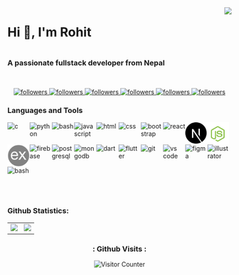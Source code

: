 <div style="display: flex; flex-wrap: wrap; justify-content:space-between;">
    <h1>Hi 👋, I'm Rohit</h1>
    <img src="https://my-blog-6969.herokuapp.com/weathericon" />
</div>
    <h3>A passionate fullstack developer from Nepal</h3>

<br>

<p align="center">
    <a href="https://twitter.com/sah_rohite">
        <img alt="followers" title="Follow me on Twitter" src="https://custom-icon-badges.herokuapp.com/twitter/follow/sah_rohite?color=236ad3&labelColor=1155ba&label=Twitter&logo=twitter&logoColor=white&style=for-the-badge"/>
    </a>
    <a href="https://github.com/sahrohit">
        <img alt="followers" title="Follow me on Github" src="https://custom-icon-badges.herokuapp.com/github/followers/sahrohit?color=2D333B&labelColor=22262F&style=for-the-badge&logo=github&label=Github&logoColor=white"/>
    </a>
    <a href="https://linkedin.com/in/sahrohit">
        <img alt="followers" title="Connect with me on Linkedin" src="https://img.shields.io/badge/Linkedin-blue?logo=linkedin&style=for-the-badge"/>
    </a>
    <a href="https://stackoverflow.com/users/13238555/rohit-kumar-sah">
        <img alt="followers" title="Stack Overflow" src="https://img.shields.io/badge/-Stack%20Overflow-FE7A16?logo=stackoverflow&style=for-the-badge&logoColor=white"/>
    </a>
    <a href="https://medium.com/@sahrohit9586">
        <img alt="followers" title="Medium" src="https://img.shields.io/badge/-Medium-black?logo=medium&style=for-the-badge&logoColor=white"/>
    </a>
    <!-- <a href="https://github.com/sahrohit">
        <img alt="followers" title="Follow me on Github" src="https://img.shields.io/reddit/user-karma/combined/imadeyoureadthis26?style=for-the-badge"/>
    </a> -->
    <a href="https://goo.gl/maps/cjJZSJ2zEgt7SJ2G7">
        <img alt="followers" title="Where I Live" src="https://custom-icon-badges.herokuapp.com/badge/Kathmandu-Nepal-purple?style=for-the-badge&logo=location&logoColor=white"/>
    </a>
</p>

<h3>Languages and Tools</h3>
<div style="display: flex; flex-wrap: wrap;">
    <img src="https://img.icons8.com/color/48/000000/c-programming.png" title="C" alt="c" width="50" height="50" />
    <img src="https://img.icons8.com/color/128/000000/python.png" alt="python" title="Python" width="50" height="50" />
    <img src="https://img.icons8.com/color/128/000000/java-coffee-cup-logo--v1.png" alt="bash" title="Bash" width="50" height="50" />
    <img src="https://img.icons8.com/color/128/000000/javascript.png" alt="javascript" title="Javascript" width="50" height="50" />
    <img src="https://img.icons8.com/color/48/000000/html-5--v1.png" alt="html" title="Html" width="50" height="50"/>
    <img src="https://img.icons8.com/color/48/000000/css3.png" alt="css" title="CSS" width="50" height="50" />
    <img src="https://img.icons8.com/color/128/000000/bootstrap.png" alt="bootstrap" title="Bootstrap" width="50" height="50" />
    <img src="https://img.icons8.com/color/128/000000/react-native.png" alt="react" title="React Js" width="50" height="50" />
    <img src="./assets/nextjs.svg" alt="next" title="Next Js" width="48" height="48" />
    <img src="./assets/nodejs.png" alt="nodejs" title="Node Js" width="50" height="50" />
    <img src="./assets/express.png" alt="express" title="Express Js" width="50" height="50"  />
    <img src="https://img.icons8.com/color/48/000000/firebase.png" alt="firebase" title="Firebase" width="50" height="50" />
    <img src="https://img.icons8.com/color/128/000000/postgresql.png" alt="postgresql" title="PostgreSQL" width="50" height="50" />
    <img src="https://img.icons8.com/color/48/000000/mongodb.png" alt="mongodb" title="MongoDB" width="50" height="50" />
    <img src="https://img.icons8.com/color/128/000000/dart.png" alt="dart" title="Dart" width="50" height="50" />
    <img src="https://img.icons8.com/color/48/000000/flutter.png" alt="flutter" title="Flutter" width="50" height="50" />
    <img src="https://img.icons8.com/color/128/000000/git.png" alt="git" title="Git" width="50" height="50" />
    <img src="https://img.icons8.com/color/48/000000/visual-studio-code-2019.png" alt="vs code" title="VS Code"  width="50" height="50"/>
    <img src="https://img.icons8.com/color/48/000000/figma--v1.png" alt="figma" title="Figma" width="50" height="50" />
    <img src="https://img.icons8.com/color/128/000000/adobe-illustrator.png" title="Illustrator" alt="illustrator" width="50" height="50" />
    <img src="https://img.icons8.com/color/48/000000/console.png" alt="bash" title="Bash" width="50" height="50" />

</div>

<br>
<h3>Github Statistics:</h3>
<!-- <div style="display: flex; flex-wrap: wrap; width:100%">
<div style="padding: 0rem; width:50%;text-align:center;">      
<img src="https://github-readme-stats.vercel.app/api?username=sahrohit&show_icons=true&count_private=true&theme=vue" />
</div>
<div style="padding: 0rem; width:50%;">

<img src="https://github-readme-stats.vercel.app/api/top-langs/?username=sahrohit&layout=compact&theme=vue" width="100%" height="82%"/>
</div>
</div> -->

<table>
  <tr>
    <td>
      <img src="https://github-readme-stats.vercel.app/api?username=sahrohit&show_icons=true&count_private=true&theme=vue" />
    </td>
    <td>
      <img src="https://github-readme-stats.vercel.app/api/top-langs/?username=sahrohit&layout=compact&theme=vue"/>
    </td>
  </tr>
</table>

<div align="center">
<h3> : Github Visits : </h3>
<img src="https://count.getloli.com/get/@:rohit?theme=rule34" alt="Visitor Counter" />
</div>

